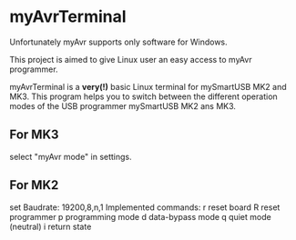 # myAvrTerminal

Unfortunately myAvr supports only software for Windows.

This project is aimed to give Linux user an easy access
to myAvr programmer.

myAvrTerminal is a **very(!)** basic Linux terminal for mySmartUSB MK2 and MK3.
This program helps you to switch between the different operation modes of the
USB programmer mySmartUSB MK2 ans MK3.

## For MK3
select "myAvr mode" in settings.

## For MK2 
set
Baudrate: 19200,8,n,1
Implemented commands:
    r reset board
    R reset programmer
    p programming mode
    d data-bypass mode
    q quiet mode (neutral)
    i return state





